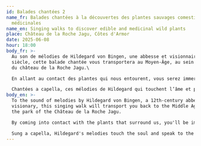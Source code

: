 ```yaml
---
id: Balades chantées 2
name_fr: Balades chantées à la découvertes des plantes sauvages comestibles et
  médicinales
name_en: Singing walks to discover edible and medicinal wild plants
place: Château de la Roche Jagu, Côtes d'Armor
date: 2025-06-08
hour: 18:00
body_fr: >-
  Au son de mélodies de Hildegard von Bingen, une abbesse et visionnaire du XIIè
  siècle, cette balade chantée vous transportera au Moyen-Âge, au sein du Parc
  du château de la Roche Jagu.\

  En allant au contact des plantes qui nous entourent, vous serez immergés dans le monde végétal et musical de Hildegard von Bingen, et vous apprendrez à découvrir avec un œil nouveau ces herbes folles que nos pieds foulent au quotidien.\

  Chantées a capella, ces mélodies de Hildegard qui touchent l’âme et parlent au cœur vous feront peut-être effleurer du bout des doigts un peu de Ciel sur la Terre.
body_en: >-
  To the sound of melodies by Hildegard von Bingen, a 12th-century abbess and
  visionary, this singing walk will transport you back to the Middle Ages, in
  the park of the Château de la Roche Jagu.

  By coming into contact with the plants that surround us, you'll be immersed in the plant and musical world of Hildegard von Bingen, and you'll learn to discover with new eyes the wild herbs that our feet tread on every day.

  Sung a capella, Hildegard's melodies touch the soul and speak to the heart, and you might just catch a glimpse of Heaven on Earth.
---
```

